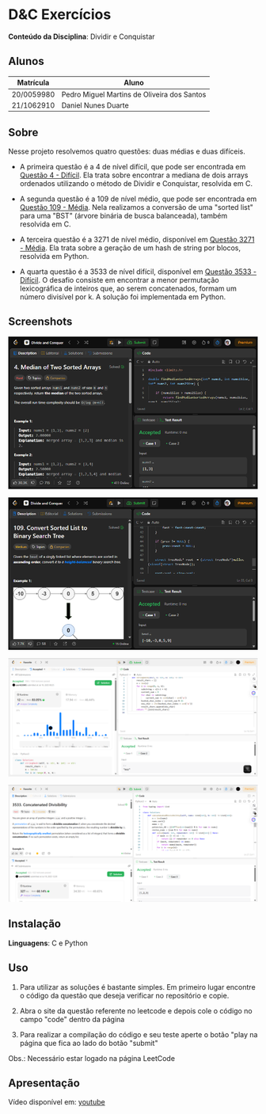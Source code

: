 # D&C Exercícios

**Conteúdo da Disciplina**: Dividir e Conquistar<br>

## Alunos
|Matrícula | Aluno |
| -- | -- |
| 20/0059980  | Pedro Miguel Martins de Oliveira dos Santos |
| 21/1062910  |  Daniel Nunes Duarte |

## Sobre 

Nesse projeto resolvemos quatro questões: duas médias e duas difíceis.

- A primeira questão é a 4 de nível difícil, que pode ser encontrada em [Questão 4 - Difícil](https://leetcode.com/problems/median-of-two-sorted-arrays/description/?envType=problem-list-v2&envId=divide-and-conquer). Ela trata sobre encontrar a mediana de dois arrays ordenados utilizando o método de Dividir e Conquistar, resolvida em C.

- A segunda questão é a 109 de nível médio, que pode ser encontrada em [Questão 109 - Média](https://leetcode.com/problems/convert-sorted-list-to-binary-search-tree/description/?envType=problem-list-v2&envId=divide-and-conquer). Nela realizamos a conversão de uma "sorted list" para uma "BST" (árvore binária de busca balanceada), também resolvida em C.

- A terceira questão é a 3271 de nível médio, disponível em [Questão 3271 - Média](https://leetcode.com/problems/string-hash/description/). Ela trata sobre a geração de um hash de string por blocos, resolvida em Python.

- A quarta questão é a 3533 de nível difícil, disponível em [Questão 3533 - Difícil](https://leetcode.com/problems/concatenated-divisibility/description/). O desafio consiste em encontrar a menor permutação lexicográfica de inteiros que, ao serem concatenados, formam um número divisível por k. A solução foi implementada em Python.

## Screenshots

![Resultado da questão 4](./result-q4.png)

![Resultado da questão 109](./result-q109.png)

![Resultado da questão 3271](./result_q3271.png)

![Resultado da questão 3533](./result_q3533.png)

## Instalação 
**Linguagens**: C e Python<br>

## Uso 

1. Para utilizar as soluções é bastante simples. Em primeiro lugar encontre o código da questão que deseja verificar no repositório e copie.

2. Abra o site da questão referente no leetcode e depois cole o código no campo "code" dentro da página

3. Para realizar a compilação do código e seu teste aperte o botão "play na página que fica ao lado do botão "submit"

Obs.: Necessário estar logado na página LeetCode

## Apresentação

Vídeo disponível em: [youtube](https://youtu.be/cr3y-GpyLoY)



